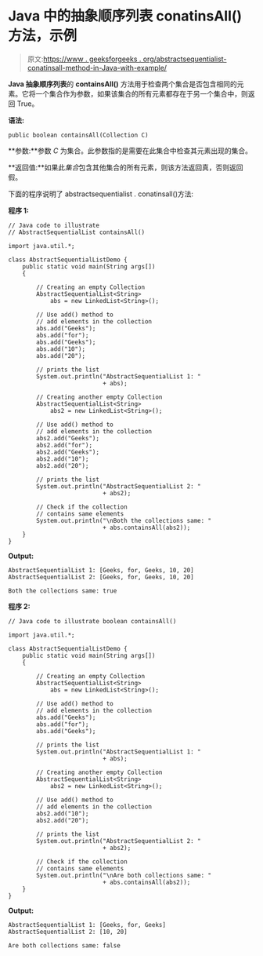 # Java 中的抽象顺序列表 conatinsAll()方法，示例

> 原文:[https://www . geeksforgeeks . org/abstractsequentialist-conatinsall-method-in-Java-with-example/](https://www.geeksforgeeks.org/abstractsequentiallist-conatinsall-method-in-java-with-example/)

**Java 抽象顺序列表**的 **containsAll()** 方法用于检查两个集合是否包含相同的元素。它将一个集合作为参数，如果该集合的所有元素都存在于另一个集合中，则返回 True。

**语法:**

```
public boolean containsAll(Collection C)
```

**参数:**参数 *C* 为集合。此参数指的是需要在此集合中检查其元素出现的集合。

**返回值:**如果此*集合*包含其他集合的所有元素，则该方法返回真，否则返回假。

下面的程序说明了 abstractsequentialist . conatinsall()方法:

**程序 1:**

```
// Java code to illustrate
// AbstractSequentialList containsAll()

import java.util.*;

class AbstractSequentialListDemo {
    public static void main(String args[])
    {

        // Creating an empty Collection
        AbstractSequentialList<String>
            abs = new LinkedList<String>();

        // Use add() method to
        // add elements in the collection
        abs.add("Geeks");
        abs.add("for");
        abs.add("Geeks");
        abs.add("10");
        abs.add("20");

        // prints the list
        System.out.println("AbstractSequentialList 1: "
                           + abs);

        // Creating another empty Collection
        AbstractSequentialList<String>
            abs2 = new LinkedList<String>();

        // Use add() method to
        // add elements in the collection
        abs2.add("Geeks");
        abs2.add("for");
        abs2.add("Geeks");
        abs2.add("10");
        abs2.add("20");

        // prints the list
        System.out.println("AbstractSequentialList 2: "
                           + abs2);

        // Check if the collection
        // contains same elements
        System.out.println("\nBoth the collections same: "
                           + abs.containsAll(abs2));
    }
}
```

**Output:**

```
AbstractSequentialList 1: [Geeks, for, Geeks, 10, 20]
AbstractSequentialList 2: [Geeks, for, Geeks, 10, 20]

Both the collections same: true

```

**程序 2:**

```
// Java code to illustrate boolean containsAll()

import java.util.*;

class AbstractSequentialListDemo {
    public static void main(String args[])
    {

        // Creating an empty Collection
        AbstractSequentialList<String>
            abs = new LinkedList<String>();

        // Use add() method to
        // add elements in the collection
        abs.add("Geeks");
        abs.add("for");
        abs.add("Geeks");

        // prints the list
        System.out.println("AbstractSequentialList 1: "
                           + abs);

        // Creating another empty Collection
        AbstractSequentialList<String>
            abs2 = new LinkedList<String>();

        // Use add() method to
        // add elements in the collection
        abs2.add("10");
        abs2.add("20");

        // prints the list
        System.out.println("AbstractSequentialList 2: "
                           + abs2);

        // Check if the collection
        // contains same elements
        System.out.println("\nAre both collections same: "
                           + abs.containsAll(abs2));
    }
}
```

**Output:**

```
AbstractSequentialList 1: [Geeks, for, Geeks]
AbstractSequentialList 2: [10, 20]

Are both collections same: false

```